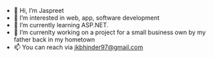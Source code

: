 - 👋 Hi, I’m Jaspreet
- 👀 I’m interested in web, app, software development
- 🌱 I’m currently learning ASP.NET.
- 💞️ I’m currenlty working on a project for a small business own by my father back in my hometown
- 📫 You can reach via jkbhinder97@gmail.com

<!---
jassbhinder97/jassbhinder97 is a ✨ special ✨ repository because its `README.md` (this file) appears on your GitHub profile.
You can click the Preview link to take a look at your changes.
--->

